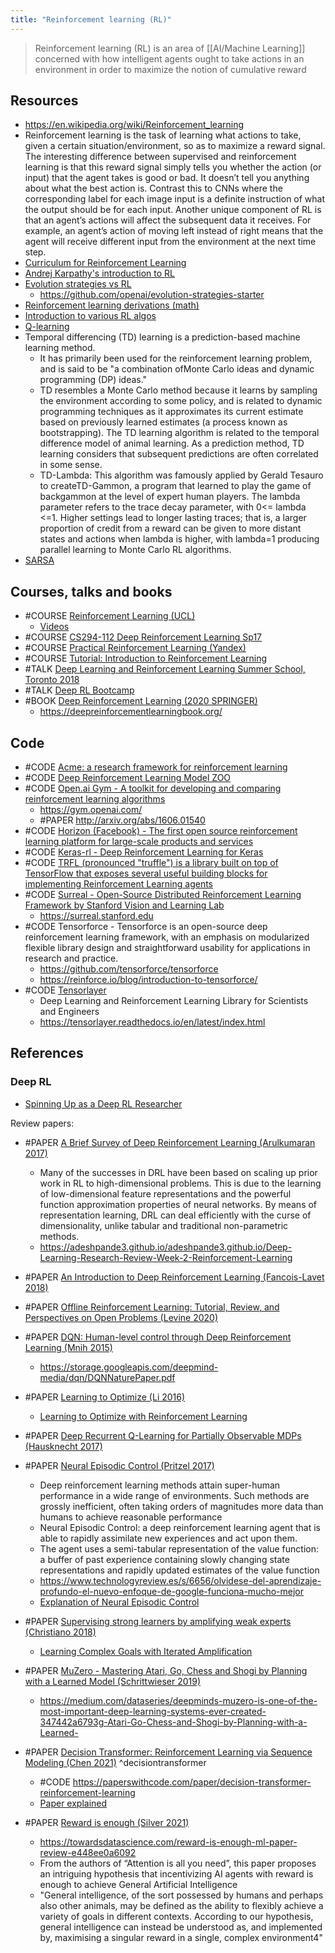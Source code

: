 ```yaml
---
title: "Reinforcement learning (RL)"
---
```


> Reinforcement learning (RL) is an area of [[AI/Machine Learning]] concerned with how intelligent agents ought to take actions in an environment in order to maximize the notion of cumulative reward

## Resources
- https://en.wikipedia.org/wiki/Reinforcement_learning
- Reinforcement learning is the task of learning what actions to take, given a certain situation/environment, so as to maximize a reward signal. The interesting difference between supervised and reinforcement learning is that this reward signal simply tells you whether the action (or input) that the agent takes is good or bad. It doesn’t tell you anything about what the best action is. Contrast this to CNNs where the corresponding label for each image input is a definite instruction of what the output should be for each input. Another unique component of RL is that an agent’s actions will affect the subsequent data it receives. For example, an agent’s action of moving left instead of right means that the agent will receive different input from the environment at the next time step.
- [Curriculum for Reinforcement Learning](https://lilianweng.github.io/lil-log/2020/01/29/curriculum-for-reinforcement-learning.html)
- [Andrej Karpathy's introduction to RL](http://karpathy.github.io/2016/05/31/rl/)
- [Evolution strategies vs RL](https://blog.openai.com/evolution-strategies/)
	- https://github.com/openai/evolution-strategies-starter
- [Reinforcement learning derivations (math)](http://www.alexirpan.com/rl-derivations/)
- [Introduction to various RL algos](https://towardsdatascience.com/introduction-to-various-reinforcement-learning-algorithms-i-q-learning-sarsa-dqn-ddpg-72a5e0cb6287)
- [Q-learning](https://en.wikipedia.org/wiki/Q-learning)
- Temporal differencing (TD) learning  is a prediction-based machine learning method. 
	- It has primarily been used for the reinforcement learning problem, and is said to be "a combination ofMonte Carlo ideas and dynamic programming (DP) ideas." 
	- TD resembles a Monte Carlo method because it learns by sampling the environment according to some policy, and is related to dynamic programming techniques as it approximates its current estimate based on previously learned estimates (a process known as bootstrapping). The TD learning algorithm is related to the temporal difference model of animal learning. As a prediction method, TD learning considers that subsequent predictions are often correlated in some sense.
	- TD-Lambda: This algorithm was famously applied by Gerald Tesauro to createTD-Gammon, a program that learned to play the game of backgammon at the level of expert human players. The lambda parameter refers to the trace decay parameter, with 0<= lambda <=1. Higher settings lead to longer lasting traces; that is, a larger proportion of credit from a reward can be given to more distant states and actions when lambda is higher, with lambda=1 producing parallel learning to Monte Carlo RL algorithms.
- [SARSA](https://en.wikipedia.org/wiki/State%E2%80%93action%E2%80%93reward%E2%80%93state%E2%80%93action)


## Courses, talks and books
- #COURSE [Reinforcement Learning (UCL)](https://www.davidsilver.uk/teaching/)
	- [Videos](https://www.youtube.com/watch?v=2pWv7GOvuf0&list=PLzuuYNsE1EZAXYR4FJ75jcJseBmo4KQ9-)
- #COURSE [CS294-112 Deep Reinforcement Learning Sp17](https://www.youtube.com/playlist?list=PLkFD6_40KJIwTmSbCv9OVJB3YaO4sFwkX)
- #COURSE [Practical Reinforcement Learning (Yandex)](https://github.com/yandexdataschool/Practical_RL)
- #COURSE [Tutorial: Introduction to Reinforcement Learning](https://colab.research.google.com/github/NeuromatchAcademy/course-content-dl/blob/main/tutorials/W3D2_BasicReinforcementLearning/student/W3D2_Tutorial1.ipynb)
- #TALK [Deep Learning and Reinforcement Learning Summer School, Toronto 2018](http://videolectures.net/DLRLsummerschool2018_toronto/)
- #TALK [Deep RL Bootcamp](https://sites.google.com/view/deep-rl-bootcamp/lectures	  )
- #BOOK [Deep Reinforcement Learning (2020 SPRINGER)](https://www.springer.com/gp/book/9789811540943)
	- https://deepreinforcementlearningbook.org/


## Code
- #CODE [Acme: a research framework for reinforcement learning](https://github.com/deepmind/acme)
- #CODE [Deep Reinforcement Learning Model ZOO](https://github.com/tensorlayer/tensorlayer/tree/master/examples/reinforcement_learning)
- #CODE [Open.ai Gym - A toolkit for developing and comparing reinforcement learning algorithms](https://github.com/openai/gym)
	- https://gym.openai.com/
	- #PAPER http://arxiv.org/abs/1606.01540
- #CODE [Horizon (Facebook) - The first open source reinforcement learning platform for large-scale products and services](https://github.com/facebookresearch/Horizon)
- #CODE [Keras-rl - Deep Reinforcement Learning for Keras](https://github.com/keras-rl/keras-rl)
- #CODE [TRFL (pronounced "truffle") is a library built on top of TensorFlow that exposes several useful building blocks for implementing Reinforcement Learning agents](https://github.com/deepmind/trfl/)
- #CODE [Surreal - Open-Source Distributed Reinforcement Learning Framework by Stanford Vision and Learning Lab](https://github.com/SurrealAI/surreal)
	- https://surreal.stanford.edu
- #CODE Tensorforce - Tensorforce is an open-source deep reinforcement learning framework, with an emphasis on modularized flexible library design and straightforward usability for applications in research and practice. 
	- https://github.com/tensorforce/tensorforce
	- https://reinforce.io/blog/introduction-to-tensorforce/
- #CODE [Tensorlayer](https://github.com/tensorlayer/tensorlayer)
	- Deep Learning and Reinforcement Learning Library for Scientists and Engineers
	- https://tensorlayer.readthedocs.io/en/latest/index.html


## References
### Deep RL
- [Spinning Up as a Deep RL Researcher](https://spinningup.openai.com/en/latest/spinningup/spinningup.html)

Review papers:
- #PAPER [A Brief Survey of Deep Reinforcement Learning (Arulkumaran 2017)](https://arxiv.org/abs/1708.05866)
	- Many of the successes in DRL have been based on scaling up prior work in RL to high-dimensional problems. This is due to the learning of low-dimensional feature representations and the powerful function approximation properties of neural networks. By means of representation learning, DRL can deal efficiently with the curse of dimensionality, unlike tabular and traditional non-parametric methods.
	- https://adeshpande3.github.io/adeshpande3.github.io/Deep-Learning-Research-Review-Week-2-Reinforcement-Learning
- #PAPER [An Introduction to Deep Reinforcement Learning (Fancois-Lavet 2018)](https://arxiv.org/abs/1811.12560)
- #PAPER [Offline Reinforcement Learning: Tutorial, Review, and Perspectives on Open Problems (Levine 2020)](https://arxiv.org/abs/2005.01643)

- #PAPER [DQN: Human-level control through Deep Reinforcement Learning (Mnih 2015)](https://deepmind.com/research/dqn/)
	- https://storage.googleapis.com/deepmind-media/dqn/DQNNaturePaper.pdf
- #PAPER [Learning to Optimize (Li 2016)](https://arxiv.org/abs/1606.01885)
	- [Learning to Optimize with Reinforcement Learning](https://bair.berkeley.edu/blog/2017/09/12/learning-to-optimize-with-rl/)
- #PAPER [Deep Recurrent Q-Learning for Partially Observable MDPs (Hausknecht 2017)](https://arxiv.org/abs/1507.06527)
- #PAPER [Neural Episodic Control (Pritzel 2017)](https://arxiv.org/abs/1703.01988)
	- Deep reinforcement learning methods attain super-human performance in a wide range of environments. Such methods are grossly inefficient, often taking orders of magnitudes more data than humans to achieve reasonable performance
	- Neural Episodic Control: a deep reinforcement learning agent that is able to rapidly assimilate new experiences and act upon them. 
	- The agent uses a semi-tabular representation of the value function: a buffer of past experience containing slowly changing state representations and rapidly updated estimates of the value function
	- https://www.technologyreview.es/s/6656/olvidese-del-aprendizaje-profundo-el-nuevo-enfoque-de-google-funciona-mucho-mejor
	- [Explanation of Neural Episodic Control](https://rylanschaeffer.github.io/content/research/neural_episodic_control/main.html)
- #PAPER [Supervising strong learners by amplifying weak experts (Christiano 2018)](https://arxiv.org/abs/1810.08575)
	- [Learning Complex Goals with Iterated Amplification](https://blog.openai.com/amplifying-ai-training/)
- #PAPER [MuZero - Mastering Atari, Go, Chess and Shogi by Planning with a Learned Model (Schrittwieser 2019)](https://deepmind.com/research/publications/MasterinModel)
	- https://medium.com/dataseries/deepminds-muzero-is-one-of-the-most-important-deep-learning-systems-ever-created-347442a6793g-Atari-Go-Chess-and-Shogi-by-Planning-with-a-Learned-
- #PAPER [Decision Transformer: Reinforcement Learning via Sequence Modeling (Chen 2021)](https://arxiv.org/abs/2106.01345v1) ^decisiontransformer
	- #CODE https://paperswithcode.com/paper/decision-transformer-reinforcement-learning
	- [Paper explained](https://www.youtube.com/watch?v=-buULmf7dec)
- #PAPER [Reward is enough (Silver 2021)](https://www.sciencedirect.com/science/article/pii/S0004370221000862)
	- https://towardsdatascience.com/reward-is-enough-ml-paper-review-e448ee0a6092
	- From the authors of “Attention is all you need”, this paper proposes an intriguing hypothesis that incentivizing AI agents with reward is enough to achieve General Artificial Intelligence
	- "General intelligence, of the sort possessed by humans and perhaps also other animals, may be defined as the ability to flexibly achieve a variety of goals in different contexts. According to our hypothesis, general intelligence can instead be understood as, and implemented by, maximising a singular reward in a single, complex environment4"